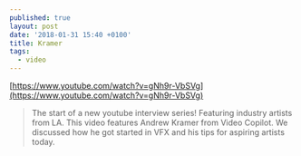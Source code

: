 ```yaml
---
published: true
layout: post
date: '2018-01-31 15:40 +0100'
title: Kramer
tags:
  - video
---
```

[https://www.youtube.com/watch?v=gNh9r-VbSVg](https://www.youtube.com/watch?v=gNh9r-VbSVg)

> The start of a new youtube interview series! Featuring industry artists from LA. This video features Andrew Kramer from Video Copilot. We discussed how he got started in VFX and his tips for aspiring artists today.
